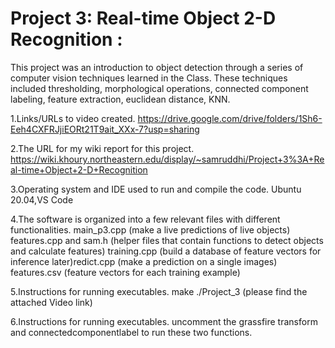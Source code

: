  # Project 3: Real-time Object 2-D Recognition :
 
 This project was an introduction to object detection through a series of computer vision techniques learned in the Class. These techniques included thresholding, morphological operations, connected component labeling, feature extraction, euclidean distance, KNN.

 
1.Links/URLs to video created.
https://drive.google.com/drive/folders/1Sh6-Eeh4CXFRJjiEORt21T9ait_XXx-7?usp=sharing

2.The URL for my wiki report for this project.
https://wiki.khoury.northeastern.edu/display/~samruddhi/Project+3%3A+Real-time+Object+2-D+Recognition

3.Operating system and IDE used to run and compile the code.
Ubuntu 20.04,VS Code


4.The software is organized into a few relevant files with different functionalities.
main_p3.cpp (make a live predictions of live objects)
features.cpp and sam.h (helper files that contain functions to detect objects and calculate features)
training.cpp (build a database of feature vectors for inference later)redict.cpp (make a prediction on a single images)
features.csv (feature vectors for each training example)

5.Instructions for running executables.
make
./Project_3 
(please find the attached Video link)

6.Instructions for running executables.
  uncomment the grassfire transform and connectedcomponentlabel to run these two functions.

